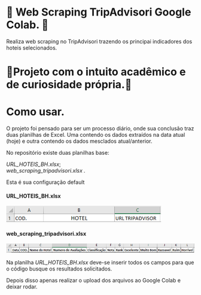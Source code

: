 # :mag_right: Web Scraping TripAdvisori Google Colab. :mag_right:

Realiza web scraping no TripAdvisori trazendo os principai indicadores dos hoteis selecionados. 
 
# :page_facing_up:Projeto com o intuito acadêmico e de curiosidade própria.:page_facing_up:

# Como usar.

O projeto foi pensado para ser um processo diário, onde sua conclusão traz duas planilhas de Excel.
Uma contendo os dados extraídos na data atual (hoje) e outra contendo os dados mesclados atual/anterior. 

No repositório existe duas planilhas base:

*URL_HOTEIS_BH.xlsx*; <br>
*web_scraping_tripadvisori.xlsx .*

Esta é sua configuração default 
#### URL_HOTEIS_BH.xlsx

![alt text](https://github.com/Guixiah/Web_Scraping_TripAdvisori_Google_Colab/blob/main/Imagens/web_scraping_tripadvisori/url.PNG?raw=true)
#### web_scraping_tripadvisori.xlsx

![alt text](https://github.com/Guixiah/Web_Scraping_TripAdvisori_Google_Colab/blob/main/Imagens/web_scraping_tripadvisori/web_scraping_tripadvisori.PNG?raw=true)


Na planilha *URL_HOTEIS_BH.xlsx* deve-se inserir todos os campos para que o código busque os resultados solicitados.

Depois disso apenas realizar o upload dos arquivos ao Google Colab e deixar rodar. 

